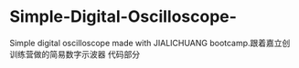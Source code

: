 # Simple-Digital-Oscilloscope-
Simple digital oscilloscope made with JIALICHUANG bootcamp.跟着嘉立创训练营做的简易数字示波器 代码部分
